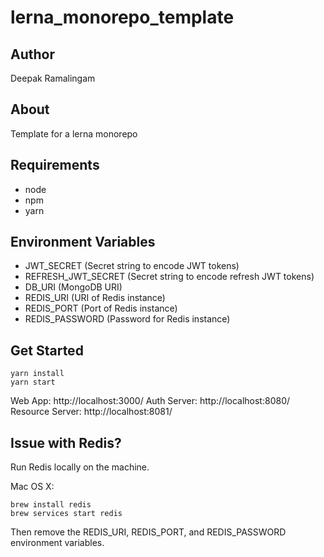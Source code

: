 # lerna_monorepo_template

## Author

Deepak Ramalingam

## About

Template for a lerna monorepo

## Requirements

- node
- npm
- yarn

## Environment Variables

- JWT_SECRET (Secret string to encode JWT tokens)
- REFRESH_JWT_SECRET (Secret string to encode refresh JWT tokens)
- DB_URI (MongoDB URI)
- REDIS_URI (URI of Redis instance)
- REDIS_PORT (Port of Redis instance)
- REDIS_PASSWORD (Password for Redis instance)

## Get Started

```
yarn install
yarn start
```

Web App: http://localhost:3000/
Auth Server: http://localhost:8080/
Resource Server: http://localhost:8081/

## Issue with Redis?

Run Redis locally on the machine.

Mac OS X:

```shell
brew install redis
brew services start redis
```

Then remove the REDIS_URI, REDIS_PORT, and REDIS_PASSWORD environment variables.
